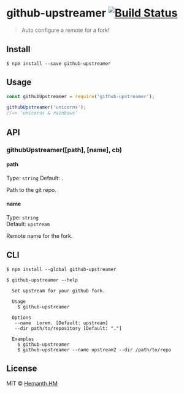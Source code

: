 # github-upstreamer [![Build Status](https://travis-ci.org/hemanth/github-upstreamer.svg?branch=master)](https://travis-ci.org/hemanth/github-upstreamer)

> Auto configure a remote for a fork!


## Install

```
$ npm install --save github-upstreamer
```


## Usage

```js
const githubUpstreamer = require('github-upstreamer');

githubUpstreamer('unicorns');
//=> 'unicorns & rainbows'
```


## API

### githubUpstreamer([path], [name], cb)

#### path

Type: `string`
Default: `.`

Path to the git repo.

#### name

Type: `string`  
Default: `upstream`

Remote name for the fork.


## CLI

```
$ npm install --global github-upstreamer
```

```
$ github-upstreamer --help

  Set upstream for your github fork.

  Usage
    $ github-upstreamer

  Options
   --name  Lorem. [Default: upstream]
   --dir path/to/repository [Default: "."]

  Examples
    $ github-upstreamer
    $ github-upstreamer --name upstream2 --dir /path/to/repo
```


## License

MIT © [Hemanth.HM](http://h3manth.com)
